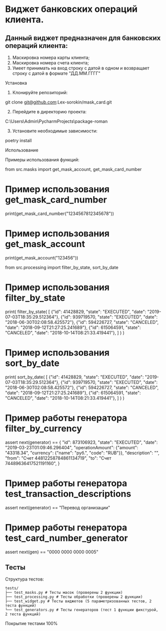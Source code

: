 # Виджет банковских операций клиента.

## Данный виджет предназначен для банковских операций клиента:
1. Маскировка номера карты клиента;
2. Маскировка номера счета клиента;
3. Умеет принимать на вход строку с датой в одном и
возвращает строку с датой в формате "ДД.ММ.ГГГГ"



Установка


1. Клонируйте репозиторий:

git clone
git@github.com:Lex-sorokin/mask_card.git

2. Перейдите в директорию проекта:

C:\Users\Admin\PycharmProjects\package-roman


3. Установите необходимые зависимости:

poetry install


Использование

Примеры использования функций:

from src.masks import get_mask_account, get_mask_card_number

# Пример использования get_mask_card_number

print(get_mask_card_number("1234567812345678"))

# Пример использования get_mask_account

print(get_mask_account("123456"))


from src.processing import filter_by_state, sort_by_date

# Пример использования filter_by_state
print(
filter_by_state(
[
{"id": 41428829, "state": "EXECUTED", "date": "2019-07-03T18:35:29.512364"},
{"id": 939719570, "state": "EXECUTED", "date": "2018-06-30T02:08:58.425572"},
{"id": 594226727, "state": "CANCELED", "date": "2018-09-12T21:27:25.241689"},
{"id": 615064591, "state": "CANCELED", "date": "2018-10-14T08:21:33.419441"},
]
)
)

# Пример использования sort_by_date
print(
sort_by_date(
[
{"id": 41428829, "state": "EXECUTED", "date": "2019-07-03T18:35:29.512364"},
{"id": 939719570, "state": "EXECUTED", "date": "2018-06-30T02:08:58.425572"},
{"id": 594226727, "state": "CANCELED", "date": "2018-09-12T21:27:25.241689"},
{"id": 615064591, "state": "CANCELED", "date": "2018-10-14T08:21:33.419441"},
]
)
)
# Пример работы генератора filter_by_currency
assert next(generator) == {
        "id": 873106923,
        "state": "EXECUTED",
        "date": "2019-03-23T01:09:46.296404",
        "operationAmount": {"amount": "43318.34", "currency": {"name": "руб.", "code": "RUB"}},
        "description": "",
        "from": "Счет 44812258784861134719",
        "to": "Счет 74489636417521191160",
    }

# Пример работы генератора test_transaction_descriptions
assert next(generator) == "Перевод организации"

# Пример работы генератора test_card_number_generator
assert next(gen) == "0000 0000 0000 0005"

## Тесты

Структура тестов:

```
tests/
├── test_masks.py # Тесты масок (проверены 2 функции)
├── test_processing.py # Тесты обработки (проверены 2 функции)
├── test_widget.py # Тесты виджетов (5 параметризованных тестов, 2 теста функций)
└── test_generators.py # Тесты генераторов (тест 1 функции фикстурой, 2 теста функций)
```
Покрытие тестами 100%